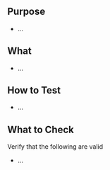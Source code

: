 ## Purpose
* ...

## What
* ...

## How to Test
* ...

## What to Check
Verify that the following are valid
* ...